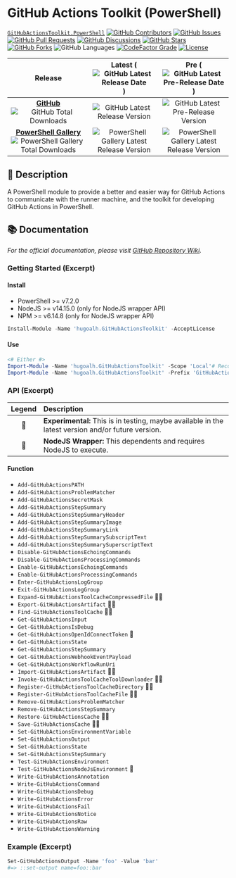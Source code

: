 # GitHub Actions Toolkit (PowerShell)

[`GitHubActionsToolkit.PowerShell`](https://github.com/hugoalh-studio/ghactions-toolkit-powershell)
[![GitHub Contributors](https://img.shields.io/github/contributors/hugoalh-studio/ghactions-toolkit-powershell?label=Contributors&logo=github&logoColor=ffffff&style=flat-square)](https://github.com/hugoalh-studio/ghactions-toolkit-powershell/graphs/contributors)
[![GitHub Issues](https://img.shields.io/github/issues-raw/hugoalh-studio/ghactions-toolkit-powershell?label=Issues&logo=github&logoColor=ffffff&style=flat-square)](https://github.com/hugoalh-studio/ghactions-toolkit-powershell/issues)
[![GitHub Pull Requests](https://img.shields.io/github/issues-pr-raw/hugoalh-studio/ghactions-toolkit-powershell?label=Pull%20Requests&logo=github&logoColor=ffffff&style=flat-square)](https://github.com/hugoalh-studio/ghactions-toolkit-powershell/pulls)
[![GitHub Discussions](https://img.shields.io/github/discussions/hugoalh-studio/ghactions-toolkit-powershell?label=Discussions&logo=github&logoColor=ffffff&style=flat-square)](https://github.com/hugoalh-studio/ghactions-toolkit-powershell/discussions)
[![GitHub Stars](https://img.shields.io/github/stars/hugoalh-studio/ghactions-toolkit-powershell?label=Stars&logo=github&logoColor=ffffff&style=flat-square)](https://github.com/hugoalh-studio/ghactions-toolkit-powershell/stargazers)
[![GitHub Forks](https://img.shields.io/github/forks/hugoalh-studio/ghactions-toolkit-powershell?label=Forks&logo=github&logoColor=ffffff&style=flat-square)](https://github.com/hugoalh-studio/ghactions-toolkit-powershell/network/members)
![GitHub Languages](https://img.shields.io/github/languages/count/hugoalh-studio/ghactions-toolkit-powershell?label=Languages&logo=github&logoColor=ffffff&style=flat-square)
[![CodeFactor Grade](https://img.shields.io/codefactor/grade/github/hugoalh-studio/ghactions-toolkit-powershell?label=Grade&logo=codefactor&logoColor=ffffff&style=flat-square)](https://www.codefactor.io/repository/github/hugoalh-studio/ghactions-toolkit-powershell)
[![License](https://img.shields.io/static/v1?label=License&message=MIT&style=flat-square)](./LICENSE.md)

| **Release** | **Latest** (![GitHub Latest Release Date](https://img.shields.io/github/release-date/hugoalh-studio/ghactions-toolkit-powershell?label=%20&style=flat-square)) | **Pre** (![GitHub Latest Pre-Release Date](https://img.shields.io/github/release-date-pre/hugoalh-studio/ghactions-toolkit-powershell?label=%20&style=flat-square)) |
|:-:|:-:|:-:|
| [**GitHub**](https://github.com/hugoalh-studio/ghactions-toolkit-powershell/releases) ![GitHub Total Downloads](https://img.shields.io/github/downloads/hugoalh-studio/ghactions-toolkit-powershell/total?label=%20&style=flat-square) | ![GitHub Latest Release Version](https://img.shields.io/github/release/hugoalh-studio/ghactions-toolkit-powershell?sort=semver&label=%20&style=flat-square) | ![GitHub Latest Pre-Release Version](https://img.shields.io/github/release/hugoalh-studio/ghactions-toolkit-powershell?include_prereleases&sort=semver&label=%20&style=flat-square) |
| [**PowerShell Gallery**](https://www.powershellgallery.com/packages/hugoalh.GitHubActionsToolkit) ![PowerShell Gallery Total Downloads](https://img.shields.io/powershellgallery/dt/hugoalh.GitHubActionsToolkit?label=%20&style=flat-square) | ![PowerShell Gallery Latest Release Version](https://img.shields.io/powershellgallery/v/hugoalh.GitHubActionsToolkit?label=%20&style=flat-square) | ![PowerShell Gallery Latest Release Version](https://img.shields.io/powershellgallery/v/hugoalh.GitHubActionsToolkit?include_prereleases&label=%20&style=flat-square) |

## 📝 Description

A PowerShell module to provide a better and easier way for GitHub Actions to communicate with the runner machine, and the toolkit for developing GitHub Actions in PowerShell.

## 📚 Documentation

*For the official documentation, please visit [GitHub Repository Wiki](https://github.com/hugoalh-studio/ghactions-toolkit-powershell/wiki).*

### Getting Started (Excerpt)

#### Install

- PowerShell >= v7.2.0
- NodeJS >= v14.15.0 (only for NodeJS wrapper API)
- NPM >= v6.14.8 (only for NodeJS wrapper API)

```ps1
Install-Module -Name 'hugoalh.GitHubActionsToolkit' -AcceptLicense
```

#### Use

```ps1
<# Either #>
Import-Module -Name 'hugoalh.GitHubActionsToolkit' -Scope 'Local'# Recommend
Import-Module -Name 'hugoalh.GitHubActionsToolkit' -Prefix 'GitHubActions' -Scope 'Local'# (>= v0.5.0) Changeable Prefix
```

### API (Excerpt)

| **Legend** | **Description** |
|:-:|:--|
| 🧪 | **Experimental:** This is in testing, maybe available in the latest version and/or future version. |
| 🔘 | **NodeJS Wrapper:** This dependents and requires NodeJS to execute. |

#### Function

- `Add-GitHubActionsPATH`
- `Add-GitHubActionsProblemMatcher`
- `Add-GitHubActionsSecretMask`
- `Add-GitHubActionsStepSummary`
- `Add-GitHubActionsStepSummaryHeader`
- `Add-GitHubActionsStepSummaryImage`
- `Add-GitHubActionsStepSummaryLink`
- `Add-GitHubActionsStepSummarySubscriptText`
- `Add-GitHubActionsStepSummarySuperscriptText`
- `Disable-GitHubActionsEchoingCommands`
- `Disable-GitHubActionsProcessingCommands`
- `Enable-GitHubActionsEchoingCommands`
- `Enable-GitHubActionsProcessingCommands`
- `Enter-GitHubActionsLogGroup`
- `Exit-GitHubActionsLogGroup`
- `Expand-GitHubActionsToolCacheCompressedFile` 🧪🔘
- `Export-GitHubActionsArtifact` 🧪🔘
- `Find-GitHubActionsToolCache` 🧪🔘
- `Get-GitHubActionsInput`
- `Get-GitHubActionsIsDebug`
- `Get-GitHubActionsOpenIdConnectToken` 🧪
- `Get-GitHubActionsState`
- `Get-GitHubActionsStepSummary`
- `Get-GitHubActionsWebhookEventPayload`
- `Get-GitHubActionsWorkflowRunUri`
- `Import-GitHubActionsArtifact` 🧪🔘
- `Invoke-GitHubActionsToolCacheToolDownloader` 🧪🔘
- `Register-GitHubActionsToolCacheDirectory` 🧪🔘
- `Register-GitHubActionsToolCacheFile` 🧪🔘
- `Remove-GitHubActionsProblemMatcher`
- `Remove-GitHubActionsStepSummary`
- `Restore-GitHubActionsCache` 🧪🔘
- `Save-GitHubActionsCache` 🧪🔘
- `Set-GitHubActionsEnvironmentVariable`
- `Set-GitHubActionsOutput`
- `Set-GitHubActionsState`
- `Set-GitHubActionsStepSummary`
- `Test-GitHubActionsEnvironment`
- `Test-GitHubActionsNodeJsEnvironment` 🧪
- `Write-GitHubActionsAnnotation`
- `Write-GitHubActionsCommand`
- `Write-GitHubActionsDebug`
- `Write-GitHubActionsError`
- `Write-GitHubActionsFail`
- `Write-GitHubActionsNotice`
- `Write-GitHubActionsRaw`
- `Write-GitHubActionsWarning`

### Example (Excerpt)

```ps1
Set-GitHubActionsOutput -Name 'foo' -Value 'bar'
#=> ::set-output name=foo::bar
```
